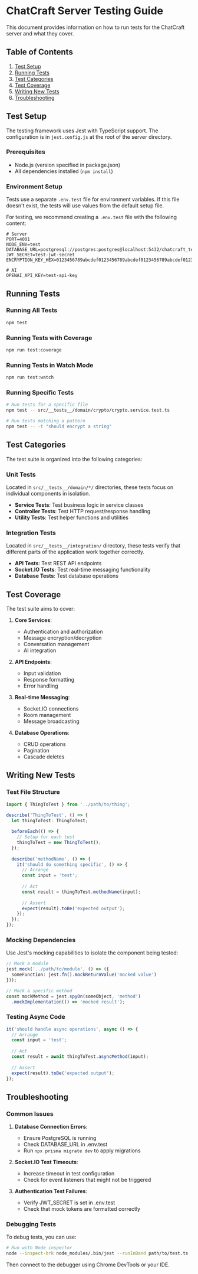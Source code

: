 # ChatCraft Server Testing Guide

This document provides information on how to run tests for the ChatCraft server and what they cover.

## Table of Contents

1. [Test Setup](#test-setup)
2. [Running Tests](#running-tests)
3. [Test Categories](#test-categories)
4. [Test Coverage](#test-coverage)
5. [Writing New Tests](#writing-new-tests)
6. [Troubleshooting](#troubleshooting)

## Test Setup

The testing framework uses Jest with TypeScript support. The configuration is in `jest.config.js` at the root of the server directory.

### Prerequisites

- Node.js (version specified in package.json)
- All dependencies installed (`npm install`)

### Environment Setup

Tests use a separate `.env.test` file for environment variables. If this file doesn't exist, the tests will use values from the default setup file.

For testing, we recommend creating a `.env.test` file with the following content:

```
# Server
PORT=4001
NODE_ENV=test
DATABASE_URL=postgresql://postgres:postgres@localhost:5432/chatcraft_test
JWT_SECRET=test-jwt-secret
ENCRYPTION_KEY_HEX=0123456789abcdef0123456789abcdef0123456789abcdef0123456789abcdef

# AI
OPENAI_API_KEY=test-api-key
```

## Running Tests

### Running All Tests

```bash
npm test
```

### Running Tests with Coverage

```bash
npm run test:coverage
```

### Running Tests in Watch Mode

```bash
npm run test:watch
```

### Running Specific Tests

```bash
# Run tests for a specific file
npm test -- src/__tests__/domain/crypto/crypto.service.test.ts

# Run tests matching a pattern
npm test -- -t "should encrypt a string"
```

## Test Categories

The test suite is organized into the following categories:

### Unit Tests

Located in `src/__tests__/domain/*/` directories, these tests focus on individual components in isolation.

- **Service Tests**: Test business logic in service classes
- **Controller Tests**: Test HTTP request/response handling
- **Utility Tests**: Test helper functions and utilities

### Integration Tests

Located in `src/__tests__/integration/` directory, these tests verify that different parts of the application work together correctly.

- **API Tests**: Test REST API endpoints
- **Socket.IO Tests**: Test real-time messaging functionality
- **Database Tests**: Test database operations

## Test Coverage

The test suite aims to cover:

1. **Core Services**:
   - Authentication and authorization
   - Message encryption/decryption
   - Conversation management
   - AI integration

2. **API Endpoints**:
   - Input validation
   - Response formatting
   - Error handling

3. **Real-time Messaging**:
   - Socket.IO connections
   - Room management
   - Message broadcasting

4. **Database Operations**:
   - CRUD operations
   - Pagination
   - Cascade deletes

## Writing New Tests

### Test File Structure

```typescript
import { ThingToTest } from '../path/to/thing';

describe('ThingToTest', () => {
  let thingToTest: ThingToTest;
  
  beforeEach(() => {
    // Setup for each test
    thingToTest = new ThingToTest();
  });
  
  describe('methodName', () => {
    it('should do something specific', () => {
      // Arrange
      const input = 'test';
      
      // Act
      const result = thingToTest.methodName(input);
      
      // Assert
      expect(result).toBe('expected output');
    });
  });
});
```

### Mocking Dependencies

Use Jest's mocking capabilities to isolate the component being tested:

```typescript
// Mock a module
jest.mock('../path/to/module', () => ({
  someFunction: jest.fn().mockReturnValue('mocked value')
}));

// Mock a specific method
const mockMethod = jest.spyOn(someObject, 'method')
  .mockImplementation(() => 'mocked result');
```

### Testing Async Code

```typescript
it('should handle async operations', async () => {
  // Arrange
  const input = 'test';
  
  // Act
  const result = await thingToTest.asyncMethod(input);
  
  // Assert
  expect(result).toBe('expected output');
});
```

## Troubleshooting

### Common Issues

1. **Database Connection Errors**:
   - Ensure PostgreSQL is running
   - Check DATABASE_URL in .env.test
   - Run `npx prisma migrate dev` to apply migrations

2. **Socket.IO Test Timeouts**:
   - Increase timeout in test configuration
   - Check for event listeners that might not be triggered

3. **Authentication Test Failures**:
   - Verify JWT_SECRET is set in .env.test
   - Check that mock tokens are formatted correctly

### Debugging Tests

To debug tests, you can use:

```bash
# Run with Node inspector
node --inspect-brk node_modules/.bin/jest --runInBand path/to/test.ts
```

Then connect to the debugger using Chrome DevTools or your IDE.

